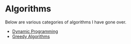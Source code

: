 # Algorithms

Below are various categories of algorithms I have gone over.

- [Dynamic Programming](./dynamic/dynamic.md)
- [Greedy Algorithms](./greedy/greedy.md)